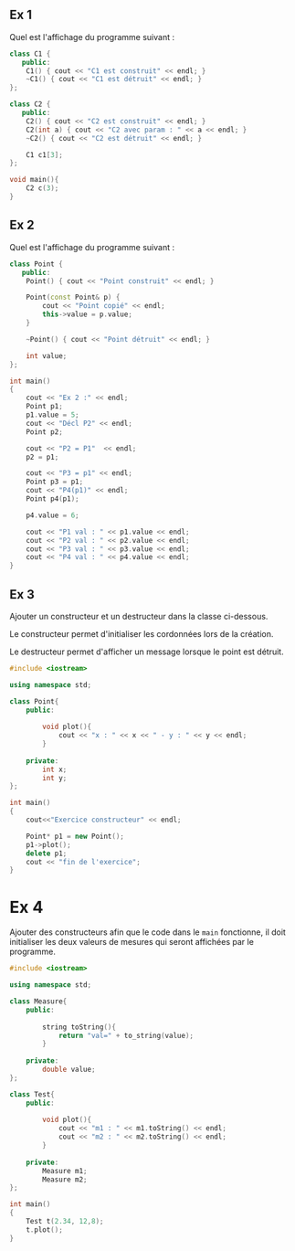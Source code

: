 ## Ex 1

Quel est l'affichage du programme suivant :

```cpp
class C1 {
   public:
    C1() { cout << "C1 est construit" << endl; }
    ~C1() { cout << "C1 est détruit" << endl; }
};

class C2 {
   public:
    C2() { cout << "C2 est construit" << endl; }
    C2(int a) { cout << "C2 avec param : " << a << endl; }
    ~C2() { cout << "C2 est détruit" << endl; }

    C1 c1[3];
};

void main(){
    C2 c(3);
}
```

## Ex 2

Quel est l'affichage du programme suivant :

```CPP
class Point {
   public:
    Point() { cout << "Point construit" << endl; }

    Point(const Point& p) { 
        cout << "Point copié" << endl; 
        this->value = p.value; 
    }

    ~Point() { cout << "Point détruit" << endl; }

    int value;
};

int main()
{
    cout << "Ex 2 :" << endl;
    Point p1;
    p1.value = 5;
    cout << "Décl P2" << endl;
    Point p2;

    cout << "P2 = P1"  << endl;
    p2 = p1;

    cout << "P3 = p1" << endl;
    Point p3 = p1;
    cout << "P4(p1)" << endl;
    Point p4(p1);

    p4.value = 6;

    cout << "P1 val : " << p1.value << endl;
    cout << "P2 val : " << p2.value << endl;
    cout << "P3 val : " << p3.value << endl;
    cout << "P4 val : " << p4.value << endl;
}
```

## Ex 3
Ajouter un constructeur et un destructeur dans la classe ci-dessous.

Le constructeur permet d'initialiser les cordonnées lors de la création.

Le destructeur permet d'afficher un message lorsque le point est détruit.

```cpp
#include <iostream>

using namespace std;

class Point{
    public:
    
        void plot(){
            cout << "x : " << x << " - y : " << y << endl;
        }
        
    private:
        int x;
        int y;
};

int main()
{
    cout<<"Exercice constructeur" << endl;

    Point* p1 = new Point();
    p1->plot();
    delete p1;
    cout << "fin de l'exercice";
}
```


# Ex 4

Ajouter des constructeurs afin que le code dans le `main` fonctionne, il doit initialiser les deux valeurs
de mesures qui seront affichées par le programme.

```cpp
#include <iostream>

using namespace std;

class Measure{
    public:
        
        string toString(){
            return "val=" + to_string(value);
        }
        
    private:
        double value;
};

class Test{
    public:
    
        void plot(){
            cout << "m1 : " << m1.toString() << endl;
            cout << "m2 : " << m2.toString() << endl;
        }
    
    private:
        Measure m1;
        Measure m2;
};

int main()
{
    Test t(2.34, 12,8);
    t.plot();
}
```